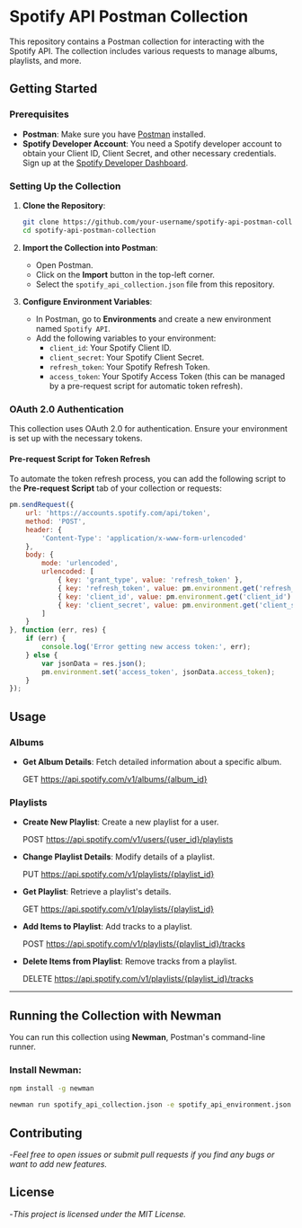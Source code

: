 # Spotify API Postman Collection

This repository contains a Postman collection for interacting with the Spotify API. The collection includes various requests to manage albums, playlists, and more.

## Getting Started

### Prerequisites

- **Postman**: Make sure you have [Postman](https://www.postman.com/downloads/) installed.
- **Spotify Developer Account**: You need a Spotify developer account to obtain your Client ID, Client Secret, and other necessary credentials. Sign up at the [Spotify Developer Dashboard](https://developer.spotify.com/dashboard/).

### Setting Up the Collection

1. **Clone the Repository**:
    ```sh
    git clone https://github.com/your-username/spotify-api-postman-collection.git
    cd spotify-api-postman-collection
    ```

2. **Import the Collection into Postman**:
    - Open Postman.
    - Click on the **Import** button in the top-left corner.
    - Select the `spotify_api_collection.json` file from this repository.

3. **Configure Environment Variables**:
    - In Postman, go to **Environments** and create a new environment named `Spotify API`.
    - Add the following variables to your environment:
        - `client_id`: Your Spotify Client ID.
        - `client_secret`: Your Spotify Client Secret.
        - `refresh_token`: Your Spotify Refresh Token.
        - `access_token`: Your Spotify Access Token (this can be managed by a pre-request script for automatic token refresh).

### OAuth 2.0 Authentication

This collection uses OAuth 2.0 for authentication. Ensure your environment is set up with the necessary tokens.

#### Pre-request Script for Token Refresh

To automate the token refresh process, you can add the following script to the **Pre-request Script** tab of your collection or requests:

```javascript
pm.sendRequest({
    url: 'https://accounts.spotify.com/api/token',
    method: 'POST',
    header: {
        'Content-Type': 'application/x-www-form-urlencoded'
    },
    body: {
        mode: 'urlencoded',
        urlencoded: [
            { key: 'grant_type', value: 'refresh_token' },
            { key: 'refresh_token', value: pm.environment.get('refresh_token') },
            { key: 'client_id', value: pm.environment.get('client_id') },
            { key: 'client_secret', value: pm.environment.get('client_secret') }
        ]
    }
}, function (err, res) {
    if (err) {
        console.log('Error getting new access token:', err);
    } else {
        var jsonData = res.json();
        pm.environment.set('access_token', jsonData.access_token);
    }
});
```

## Usage

### Albums

- **Get Album Details**: Fetch detailed information about a specific album.

     GET https://api.spotify.com/v1/albums/{album_id}

  
### Playlists

- **Create New Playlist**: Create a new playlist for a user.

     POST https://api.spotify.com/v1/users/{user_id}/playlists


- **Change Playlist Details**: Modify details of a playlist.

     PUT https://api.spotify.com/v1/playlists/{playlist_id}


- **Get Playlist**: Retrieve a playlist's details.

     GET https://api.spotify.com/v1/playlists/{playlist_id}


- **Add Items to Playlist**: Add tracks to a playlist.

     POST https://api.spotify.com/v1/playlists/{playlist_id}/tracks


- **Delete Items from Playlist**: Remove tracks from a playlist.

     DELETE https://api.spotify.com/v1/playlists/{playlist_id}/tracks


---

## Running the Collection with Newman

You can run this collection using **Newman**, Postman's command-line runner.

### Install Newman:

```sh
npm install -g newman
```
```sh
newman run spotify_api_collection.json -e spotify_api_environment.json
```

## Contributing

-*Feel free to open issues or submit pull requests if you find any bugs or want to add new features.*

## License

-*This project is licensed under the MIT License.*

